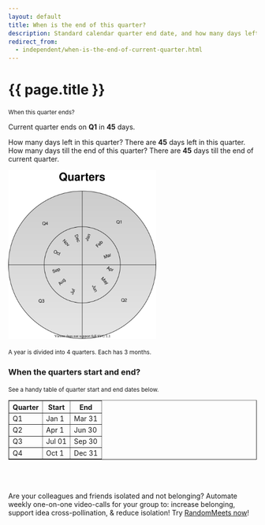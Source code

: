 ```yaml
---
layout: default
title: When is the end of this quarter?
description: Standard calendar quarter end date, and how many days left.
redirect_from: 
  - independent/when-is-the-end-of-current-quarter.html
---
```


[comment]: <> (permalink: /when-is-the-end-of-current-quarter)

<h1>{{ page.title }}</h1>
<small>When this quarter ends?</small>

Current quarter <b id='quarterName'></b> ends on <b id='quarterEnd'>Q1</b> in <b id="daysLeft">45</b> days.
<br>

How many days left in this quarter? There are <b id="daysLeft2">45</b> days left in this quarter.<br>
How many days till the end of this quarter? There are <b id="daysLeft3">45</b> days till the end of current quarter.<br>

<p><img src="https://raw.githubusercontent.com/vackosar/vackosar.github.io/master/images/quarters.svg" alt="quarters visualization circular" style="max-width: 300px"/></p>
<small>A year is divided into 4 quarters. Each has 3 months.</small>

<h3>When the quarters start and end?</h3>
<small>See a handy table of quarter start and end dates below.</small>

<table border="1" class="dataframe">
    <thead>
        <tr>
            <th scope="col">
                Quarter
            </th>
            <th scope="col">
                Start
            </th>
            <th scope="col">
                End
            </th>
        </tr>
    </thead>
    <tbody>
        <tr>
            <td>Q1</td>
            <td>Jan 1</td>
            <td>Mar 31</td>
        </tr>
        <tr>
            <td>Q2</td>
            <td>Apr 1</td>
            <td>Jun 30</td>
        </tr>
        <tr>
            <td>Q3</td>
            <td>Jul 01</td>
            <td>Sep 30</td>
        </tr>
        <tr>
            <td>Q4</td>
            <td>Oct 1</td>
            <td>Dec 31</td>
        </tr>
    </tbody>
</table>

<br>
<br>
<br>
Are your colleagues and friends isolated and not belonging?
Automate weekly one-on-one video-calls for your group to: increase belonging, support idea cross-pollination, & reduce isolation!
Try <a href="https://quizrecall.com">RandomMeets now</a>!


<script>

    document.getElementById('quarterName').innerText = 'Q' + getQuarter().toString();
    document.getElementById('quarterEnd').innerText = getQEnd().toLocaleDateString();
    document.getElementById('daysLeft').innerText = daysLeftInQuarter().toString();
    document.getElementById('daysLeft2').innerText = daysLeftInQuarter().toString();
    document.getElementById('daysLeft3').innerText = daysLeftInQuarter().toString();

    function getQuarter(d) {
      d = d || new Date();
      var m = Math.floor(d.getMonth()/3) + 1;
      return m > 4? m - 4 : m;
    }
    
    function getQEnd(d) {
      d = d || new Date();
      var qEnd = new Date(d);
      qEnd.setMonth(qEnd.getMonth() + 3 - qEnd.getMonth() % 3, 0);
      qEnd.setHours(0);
      qEnd.setMinutes(0);
      qEnd.setSeconds(0);
      return qEnd;
    }
    
    function daysLeftInQuarter(d) {
      d = d || new Date();
      var qEnd = getQEnd(d);
      return Math.floor((qEnd - d) / 8.64e7) + 1;
    }
    
</script>


